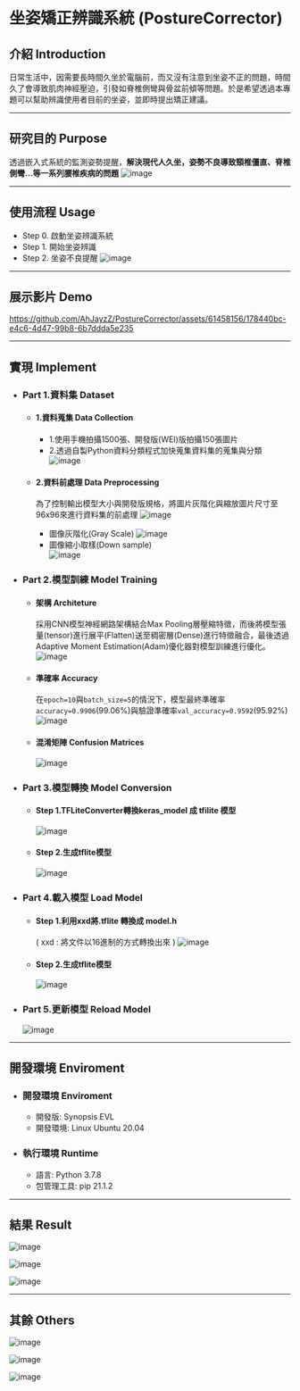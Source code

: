 # 坐姿矯正辨識系統 (PostureCorrector)

## 介紹 Introduction
日常生活中，因需要長時間久坐於電腦前，而又沒有注意到坐姿不正的問題，時間久了會導致肌肉神經壓迫，引發如脊椎側彎與骨盆前傾等問題。於是希望透過本專題可以幫助辨識使用者目前的坐姿，並即時提出矯正建議。


---
## 研究目的 Purpose
透過嵌入式系統的監測姿勢提醒，**解決現代人久坐，姿勢不良導致頸椎僵直、脊椎側彎...等一系列腰椎疾病的問題**
![image](https://hackmd.io/_uploads/S140hh3QR.png)
    

---
## 使用流程 Usage
- Step 0. 啟動坐姿辨識系統
- Step 1. 開始坐姿辨識
- Step 2. 坐姿不良提醒
![image](https://hackmd.io/_uploads/rkC532nXA.png)

---
## 展示影片 Demo
https://github.com/AhJayzZ/PostureCorrector/assets/61458156/178440bc-e4c6-4d47-99b8-6b7ddda5e235

---
## 實現 Implement

- ### Part 1.資料集 Dataset
    - #### 1.資料蒐集 Data Collection
        - 1.使用手機拍攝1500張、開發版(WEI)版拍攝150張圖片
        - 2.透過自製Python資料分類程式加快蒐集資料集的蒐集與分類
        ![image](https://hackmd.io/_uploads/rJZUR3h7R.png)

    - #### 2.資料前處理 Data Preprocessing
        為了控制輸出模型大小與開發版規格，將圖片灰階化與縮放圖片尺寸至96x96來進行資料集的前處理
    ![image](https://hackmd.io/_uploads/SyPsanh7A.png)
        - 圖像灰階化(Gray Scale)
            ![image](https://hackmd.io/_uploads/H1K7_ThQC.png)
        - 圖像縮小取樣(Down sample)   
            ![image](https://hackmd.io/_uploads/S1tgu627C.png)


- ### Part 2.模型訓練 Model Training
    - #### 架構 Architeture
        採用CNN模型神經網路架構結合Max Pooling層壓縮特徵，而後將模型張量(tensor)進行展平(Flatten)送至稠密層(Dense)進行特徵融合，最後透過Adaptive Moment Estimation(Adam)優化器對模型訓練進行優化。
        ![image](https://hackmd.io/_uploads/r1Hm16hQA.png)

    - #### 準確率 Accuracy
        在```epoch=10```與```batch_size=5```的情況下，模型最終準確率```accuracy=0.9906```(99.06%)與驗證準確率```val_accuracy=0.9592```(95.92%)
        ![image](https://hackmd.io/_uploads/BkIX-p3m0.png)
        
    - #### 混淆矩陣 Confusion Matrices
        ![image](https://hackmd.io/_uploads/Hk6lNp2mC.png)

- ### Part 3.模型轉換 Model Conversion
    - #### Step 1.TFLiteConverter轉換keras_model 成 tfilite 模型
        ![image](https://hackmd.io/_uploads/ry8HSpnm0.png)

    - #### Step 2.生成tflite模型
        ![image](https://hackmd.io/_uploads/HJBLrp2mR.png)

- ### Part 4.載入模型 Load Model
    - #### Step 1.利用xxd將.tflite 轉換成 model.h
        ( xxd : 將文件以16進制的方式轉換出來 )
        ![image](https://hackmd.io/_uploads/SkuO8p3X0.png)


    - #### Step 2.生成tflite模型
        ![image](https://hackmd.io/_uploads/HJBLrp2mR.png)

- ### Part 5.更新模型 Reload Model
    ![image](https://hackmd.io/_uploads/SkKtPT2QC.png)


---
## 開發環境 Enviroment
- ### 開發環境 Enviroment
    - 開發版: Synopsis EVL
    - 開發環境: Linux Ubuntu 20.04
    
- ### 執行環境 Runtime
    - 語言: Python 3.7.8
    - 包管理工具: pip 21.1.2
    
---
## 結果 Result
![image](https://hackmd.io/_uploads/HJcyPThX0.png)

![image](https://hackmd.io/_uploads/ryMZD6nXA.png)

![image](https://hackmd.io/_uploads/HkrfDT370.png)


---
## 其餘 Others
![image](https://hackmd.io/_uploads/HyhDFp2QA.png)

![image](https://hackmd.io/_uploads/Hy-PK63mC.png)

![image](https://hackmd.io/_uploads/BJVSDp3QC.png)

